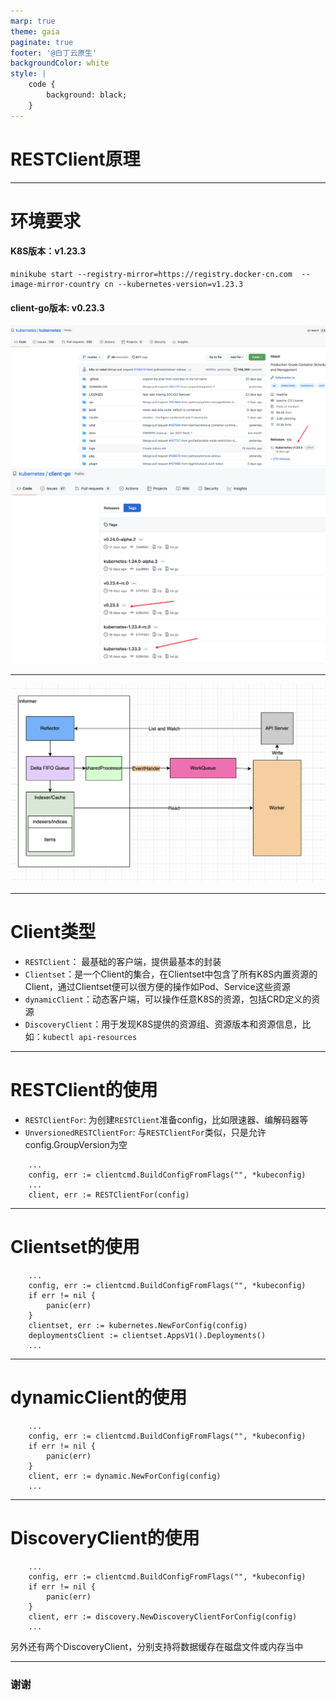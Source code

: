 ```yaml
---
marp: true
theme: gaia
paginate: true
footer: '@白丁云原生'
backgroundColor: white
style: |
    code {
        background: black;
    }
---
```

<!--
_class: lead
-->
# RESTClient原理

---
# 环境要求
#### K8S版本：v1.23.3
```
minikube start --registry-mirror=https://registry.docker-cn.com  --image-mirror-country cn --kubernetes-version=v1.23.3
```
#### client-go版本: v0.23.3
![width:13cm height:7cm](./images/k8s-version.png) ![width:13cm height:7cm](./images/client-go-version.png)

---

![width:26cm height:14cm](./images/design.png)

---

# Client类型

- `RESTClient`： 最基础的客户端，提供最基本的封装
- `Clientset`：是一个Client的集合，在Clientset中包含了所有K8S内置资源的Client，通过Clientset便可以很方便的操作如Pod、Service这些资源
- `dynamicClient`：动态客户端，可以操作任意K8S的资源，包括CRD定义的资源
- `DiscoveryClient`：用于发现K8S提供的资源组、资源版本和资源信息，比如：`kubectl api-resources`

---

# RESTClient的使用
- `RESTClientFor`: 为创建`RESTClient`准备config，比如限速器、编解码器等
- `UnversionedRESTClientFor`: 与`RESTClientFor`类似，只是允许config.GroupVersion为空

```
    ...
    config, err := clientcmd.BuildConfigFromFlags("", *kubeconfig)
    ...
    client, err := RESTClientFor(config)
```

---

# Clientset的使用

```
    ...
    config, err := clientcmd.BuildConfigFromFlags("", *kubeconfig)
    if err != nil {
        panic(err)
    }
    clientset, err := kubernetes.NewForConfig(config)
    deploymentsClient := clientset.AppsV1().Deployments()
    ...
```

---

# dynamicClient的使用

```
    ...
	config, err := clientcmd.BuildConfigFromFlags("", *kubeconfig)
	if err != nil {
		panic(err)
	}
	client, err := dynamic.NewForConfig(config)
    ...
```

---

# DiscoveryClient的使用

```
    ...
	config, err := clientcmd.BuildConfigFromFlags("", *kubeconfig)
	if err != nil {
		panic(err)
	}
	client, err := discovery.NewDiscoveryClientForConfig(config)
    ...
```

另外还有两个DiscoveryClient，分别支持将数据缓存在磁盘文件或内存当中

---
<!--
_class: lead
-->
### 谢谢